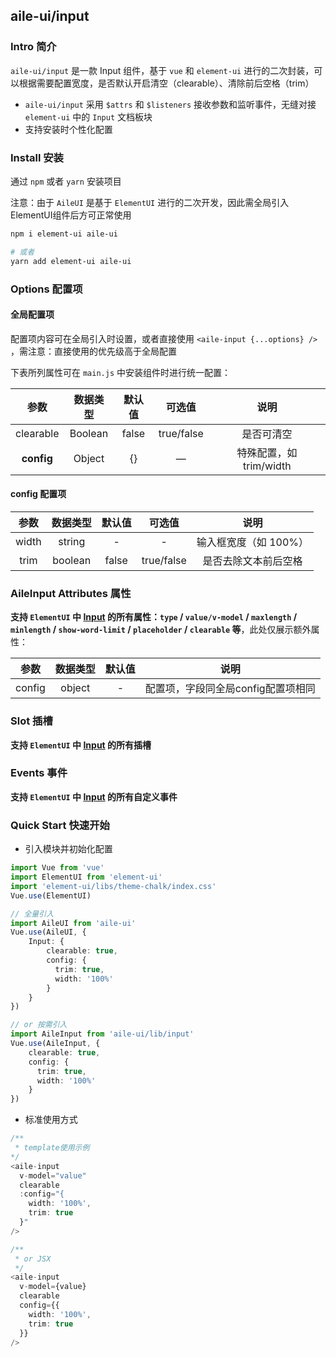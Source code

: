 ## aile-ui/input

### Intro 简介

`aile-ui/input` 是一款 Input 组件，基于 `vue` 和 `element-ui` 进行的二次封装，可以根据需要配置宽度，是否默认开启清空（clearable）、清除前后空格（trim）
- `aile-ui/input` 采用 `$attrs` 和 `$listeners` 接收参数和监听事件，无缝对接 `element-ui` 中的 `Input` 文档板块
- 支持安装时个性化配置

### Install 安装

通过 `npm` 或者 `yarn` 安装项目

注意：由于 `AileUI` 是基于 `ElementUI` 进行的二次开发，因此需全局引入ElementUI组件后方可正常使用

```bash
npm i element-ui aile-ui

# 或者
yarn add element-ui aile-ui
```
### Options 配置项

#### 全局配置项

配置项内容可在全局引入时设置，或者直接使用 `<aile-input {...options} />` ，需注意：直接使用的优先级高于全局配置

下表所列属性可在 `main.js` 中安装组件时进行统一配置：

|    参数    | 数据类型 | 默认值 |   可选值   |          说明           |
| :--------: | :------: | :----: | :--------: | :---------------------: |
| clearable  | Boolean  | false  | true/false |       是否可清空        |
| **config** |  Object  |   {}   |     —      | 特殊配置，如 trim/width |

#### config 配置项

| 参数  | 数据类型 | 默认值 |   可选值   |         说明          |
| :---: | :------: | :----: | :--------: | :-------------------: |
| width |  string  |   -    |     -      | 输入框宽度（如 100%） |
| trim  | boolean  | false  | true/false | 是否去除文本前后空格  |

### AileInput Attributes 属性

**支持 `ElementUI` 中 [Input](https://element.eleme.cn/#/zh-CN/component/input) 的所有属性：`type` / `value/v-model` / `maxlength` / `minlength` / `show-word-limit` / `placeholder` / `clearable` 等**，此处仅展示额外属性：

|  参数  | 数据类型 | 默认值 |                说明                |
| :----: | :------: | :----: | :--------------------------------: |
| config |  object  |   -    | 配置项，字段同全局config配置项相同 |

### Slot 插槽

**支持 `ElementUI` 中 [Input](https://element.eleme.cn/#/zh-CN/component/input) 的所有插槽**

### Events 事件

**支持 `ElementUI` 中 [Input](https://element.eleme.cn/#/zh-CN/component/input) 的所有自定义事件**

### Quick Start 快速开始

- 引入模块并初始化配置

```ts
import Vue from 'vue'
import ElementUI from 'element-ui'
import 'element-ui/libs/theme-chalk/index.css'
Vue.use(ElementUI)

// 全量引入
import AileUI from 'aile-ui'
Vue.use(AileUI, {
    Input: {
        clearable: true,
        config: {
          trim: true,
          width: '100%'
        }
    }
})

// or 按需引入
import AileInput from 'aile-ui/lib/input'
Vue.use(AileInput, {
    clearable: true,
    config: {
      trim: true,
      width: '100%'
    }
})

```

- 标准使用方式

```ts
/**
 * template使用示例
*/
<aile-input
  v-model="value"
  clearable
  :config="{
    width: '100%',
    trim: true
  }"
/>

/**
 * or JSX
 */
<aile-input
  v-model={value}
  clearable
  config={{
    width: '100%',
    trim: true
  }}
/>
```
